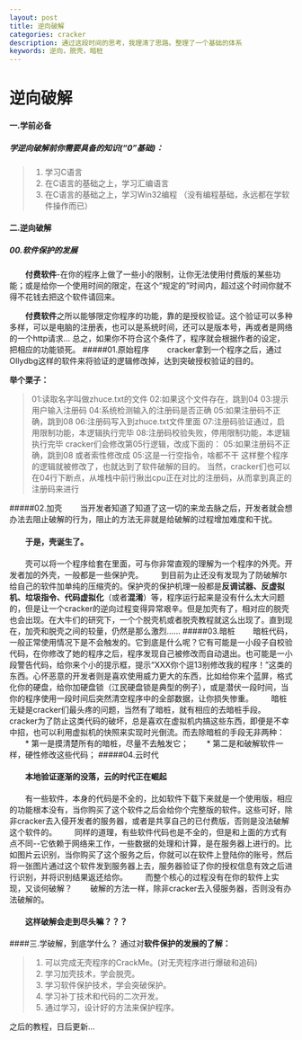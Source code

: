 ```yaml
---
layout: post
title: 逆向破解
categories: cracker
description: 通过这段时间的思考，我理清了思路。整理了一个基础的体系
keywords: 逆向，脱壳，暗桩
---
```

# 逆向破解
#### 一.学前必备
##### 学逆向破解前你需要具备的知识(“0”基础)：
> 1. 学习C语言
> 2. 在C语言的基础之上，学习汇编语言
> 3. 在C语言的基础之上，学习Win32编程
> （没有编程基础，永远都在学软件操作而已）

#### 二.逆向破解 
##### 00.软件保护的发展

&emsp;&emsp;**付费软件**-在你的程序上做了一些小的限制，让你无法使用付费版的某些功能；或是给你一个使用时间的限定，在这个“规定的”时间内，超过这个时间你就不得不花钱去把这个软件请回来。

&emsp;&emsp;**付费软件**之所以能够限定你程序的功能，靠的是授权验证。这个验证可以多种多样，可以是电脑的注册表，也可以是系统时间，还可以是版本号，再或者是网络的一个http请求...
总之，如果你不符合这个条件了，程序就会根据作者的设定，把相应的功能锁死。
#####01.原始程序
&emsp;&emsp;cracker拿到一个程序之后，通过Ollydbg这样的软件来将验证的逻辑修改掉，达到突破授权验证的目的。

**举个栗子：**
> 01:读取名字叫做zhuce.txt的文件
> 02:如果这个文件存在，跳到04
> 03:提示用户输入注册码
> 04:系统检测输入的注册码是否正确
> 05:如果注册码不正确，跳到08
> 06:注册码写入到zhuce.txt文件里面
> 07:注册码验证通过，启用限制功能，本逻辑执行完毕
> 08:注册码校验失败，停用限制功能，本逻辑执行完毕
> cracker们会修改第05行逻辑，改成下面的：
> 05:如果注册码不正确，跳到08
> 或者索性修改成
> 05:这是一行空指令，啥都不干
> 这样整个程序的逻辑就被修改了，也就达到了软件破解的目的。
> 当然，cracker们也可以在04行下断点，从堆栈中前行揪出cpu正在对比的注册码，从而拿到真正的注册码来进行

#####02.加壳
&emsp;&emsp;当开发者知道了知道了这一切的来龙去脉之后，开发者就会想办法去阻止破解的行为，阻止的方法无非就是给破解的过程增加难度和干扰。
#### &emsp;&emsp;于是，壳诞生了。
&emsp;&emsp;壳可以将一个程序给套在里面，可与你非常直观的理解为一个程序的外壳。开发者加的外壳，一般都是一些保护壳。
&emsp;&emsp;到目前为止还没有发现为了防破解尔给自己的软件加单纯的压缩壳的。保护壳的保护机理一般都是**反调试器、反虚拟机、垃圾指令、代码虚拟化**（或者**混淆**）等，程序运行起来是没有什么太大问题的，但是让一个cracker的逆向过程变得异常艰辛。但是加壳有了，相对应的脱壳也会出现。在大牛们的研究下，一个个脱壳机或者脱壳教程就这么出现了。直到现在，加壳和脱壳之间的较量，仍然是那么激烈......
#####03.暗桩
&emsp;&emsp;暗桩代码，一般正常使用情况下是不会触发的。它到底是什么呢？它有可能是一小段子自校验代码，在你修改了她的程序之后，程序发现自己被修改而自动退出。也可能是一小段警告代码，给你来个小的提示框，提示“XXX你个逗13别修改我的程序！”这类的东西。心怀恶意的开发者则是喜欢使用威力更大的东西，比如给你来个蓝屏，格式化你的硬盘，给你加硬盘锁（江民硬盘锁是典型的例子），或是潜伏一段时间，当你的程序使用一段时间后突然清空程序中的全部数据，让你损失惨重。
&emsp;&emsp;暗桩无疑是cracker们最头疼的问题，当然有了暗桩，就有相应的去暗桩手段。cracker为了防止这类代码的破坏，总是喜欢在虚拟机内搞这些东西，即便是不幸中招，也可以利用虚拟机的快照来实现时光倒流。而去除暗桩的手段无非两种：
&emsp;&emsp;* 第一是摸清楚所有的暗桩，尽量不去触发它；
&emsp;&emsp;* 第二是和破解软件一样，硬性修改这些代码；
#####04.云时代
#### &emsp;&emsp;本地验证逐渐的没落，云的时代正在崛起
&emsp;&emsp;有一些软件，本身的代码是不全的，比如软件下载下来就是一个使用版，相应的功能根本没有，当你购买了这个软件之后会给你个完整版的软件。这些可好，除非cracker去入侵开发者的服务器，或者是共享自己的已付费版，否则是没法破解这个软件的。
&emsp;&emsp;同样的道理，有些软件代码也是不全的，但是和上面的方式有点不同--它依赖于网络来工作，一些数据的处理和计算，是在服务器上进行的。比如图片云识别，当你购买了这个服务之后，你就可以在软件上登陆你的账号，然后将一张图片通过这个软件发到服务器上去，服务器验证了你的授权信息有效之后进行识别，并将识别结果返还给你。
&emsp;&emsp;而整个核心的过程没有在你的软件上实现，又谈何破解？
&emsp;&emsp;破解的方法一样，除非cracker去入侵服务器，否则没有办法破解的。
#### &emsp;&emsp;这样破解会走到尽头嘛？？？
####三.学破解，到底学什么？
通过对**软件保护的发展的了解：**
> 1. 可以完成无壳程序的CrackMe。(对无壳程序进行爆破和追码)
> 2. 学习加壳技术，学会脱壳。
> 3. 学习软件保护技术，学会突破保护。
> 4. 学习补丁技术和代码的二次开发。
> 5. 通过学习，设计好的方法来保护程序。


之后的教程，日后更新...



